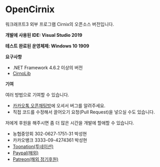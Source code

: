 # OpenCirnix
워크래프트3 외부 프로그램 Cirnix의 오픈소스 버전입니다.

**개발에 사용된 IDE: Visual Studio 2019**

**테스트 완료된 운영체제: Windows 10 1909**

**요구사항**
- .NET Framework 4.6.2 이상의 버전
- [CirnoLib](https://github.com/BlacklightsC/CirnoLib.git)


**기여**

여러 방법으로 기여할 수 있습니다.

- [카카오톡 오픈채팅방](https://open.kakao.com/o/g2uauxgc)에 오셔서 버그를 알려주세요.
- 직접 코드를 수정해서 끌어오기 요청(Pull Request)을 넣으실 수도 있습니다.

저에게 후원을 해주시면 좀 더 많은 시간을 개발에 할애할 수 있습니다.

- 농협중앙회 302-0627-1751-31 박성현
- 카카오뱅크 3333-09-4274361 박성현
- [Toonation(투네이션)](https://toon.at/donate/637131255322131449)
- [Paypal(해외)](https://www.paypal.me/BlacklightsC)
- [Patreon(해외 정기후원)](https://www.patreon.com/cirnix)

